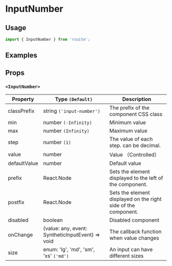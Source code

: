 # InputNumber


## Usage

```js
import { InputNumber } from 'rsuite';
```

## Examples

<!--{demo}-->

## Props

### `<InputNumber>`

| Property     | Type `(Default)`                                                   | Description                                                    |
| ------------ | ------------------------------------------------------------------ | -------------------------------------------------------------- |
| classPrefix  | string `('input-number')`                                          | The prefix of the component CSS class                          |
| min          | number `(-Infinity)`                                               | Minimum value                                                  |
| max          | number `(Infinity)`                                                | Maximum value                                                  |
| step         | number `(1)`                                                       | The value of each step. can be decimal.                        |
| value        | number                                                             | Value （Controlled）                                           |
| defaultValue | number                                                             | Default value                                                  |
| prefix       | React.Node                                                         | Sets the element displayed to the left of the component.       |
| postfix      | React.Node                                                         | Sets the element displayed on the right side of the component. |
| disabled     | boolean                                                            | Disabled component                                             |
| onChange     | (value: any, event: SyntheticInputEvent<HTMLInputElement>) => void | The callback function when value changes                       |
| size         | enum: 'lg', 'md', 'sm', 'xs' `('md')`                              | An input can have different sizes                              |
